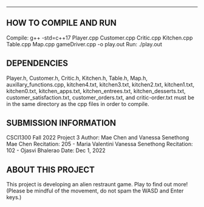 ------------------------
HOW TO COMPILE AND RUN
------------------------
Compile: g++ -std=c++17 Player.cpp Customer.cpp Critic.cpp Kitchen.cpp Table.cpp Map.cpp gameDriver.cpp -o play.out
Run: ./play.out

DEPENDENCIES
------------------------
Player.h, Customer.h, Critic.h, Kitchen.h, Table.h, Map.h, auxillary_functions.cpp, kitchen4.txt, kitchen3.txt, 
kitchen2.txt, kitchen1.txt, kitchen0.txt, kitchen_apps.txt, kitchen_entrees.txt, kitchen_desserts.txt, 
customer_satisfaction.txt, customer_orders.txt, and critic-order.txt must be in the same directory as the cpp 
files in order to compile.

SUBMISSION INFORMATION
------------------------
CSCI1300 Fall 2022 Project 3
Author: Mae Chen and Vanessa Senethong
Mae Chen Recitation: 205 - Maria Valentini
Vanessa Senethong Recitation: 102 - Ojasvi Bhalerao
Date: Dec 1, 2022

ABOUT THIS PROJECT
------------------------
This project is developing an alien restraunt game. Play to find out more!
(Please be mindful of the movement, do not spam the WASD and Enter keys.)
